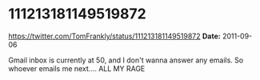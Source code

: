 # 111213181149519872
https://twitter.com/TomFrankly/status/111213181149519872
**Date:** 2011-09-06

Gmail inbox is currently at 50, and I don't wanna answer any emails. So whoever emails me next.... ALL MY RAGE
